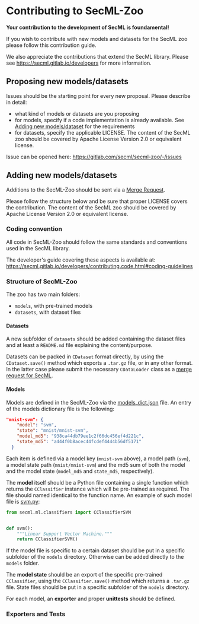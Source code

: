 # Contributing to SecML-Zoo

**Your contribution to the development of SecML is foundamental!**

If you wish to contribute with new models and datasets for the SecML zoo please
follow this contribution guide.

We also appreciate the contributions that extend the SecML library.
Please see https://secml.gitlab.io/developers for more information.


## Proposing new models/datasets

Issues should be the starting point for every new proposal. Please describe in detail:
- what kind of models or datasets are you proposing
- for models, specify if a code implementation is already available. See [Adding new models/dataset](#adding-new-modelsdatasets) for the requirements
- for datasets, specify the applicable LICENSE. The content of the SecML zoo
should be covered by Apache License Version 2.0 or equivalent license.

Issue can be opened here: https://gitlab.com/secml/secml-zoo/-/issues


## Adding new models/datasets

Additions to the SecML-Zoo should be sent via a [Merge Request](https://gitlab.com/secml/secml-zoo/-/merge_requests).

Please follow the structure below and be sure that proper LICENSE covers the contribution.
The content of the SecML zoo should be covered by Apache License Version 2.0 or equivalent license.

### Coding convention

All code in SecML-Zoo should follow the same standards and conventions used in 
the SecML library.

The developer's guide covering these aspects is available at: 
https://secml.gitlab.io/developers/contributing.code.html#coding-guidelines

### Structure of SecML-Zoo

The zoo has two main folders:
- `models`, with pre-trained models
- `datasets`, with dataset files

#### Datasets

A new subfolder of `datasets` should be added containing the dataset files and at least 
a `README.md` file explaining the content/purpose.

Datasets can be packed in `CDataset` format directly, by using the `CDataset.save()` method which
exports a `.tar.gz` file, or in any other format. In the latter case please submit the necessary
`CDataLoader` class as a [merge request for SecML](https://gitlab.com/secml/secml/-/merge_requests).

#### Models

Models are defined in the SecML-Zoo via the [models_dict.json](models_dict.json) file.
An entry of the models dictionary file is the following:
```json
"mnist-svm": {
    "model": "svm",
    "state": "mnist/mnist-svm",
    "model_md5": "938ca44db79ee1c2f66dc456ef4d221c",
    "state_md5": "a444f0b8acec44fcdef4444b56df5171"
  }
```

Each item is defined via a model key (`mnist-svm` above), a model path (`svm`), a model 
state path (`mnist/mnist-svm`) and the md5 sum of both the model and the model state 
(`model_md5` and `state_md5`, respectively).

The **model** itself should be a Python file containing a single function which returns 
the `CClassifier` instance which will be pre-trained as required. The file should named
identical to the function name. An example of such model file is [svm.py](models/svm.py):
```python
from secml.ml.classifiers import CClassifierSVM


def svm():
    """Linear Support Vector Machine."""
    return CClassifierSVM()
```

If the model file is specific to a certain dataset should be put in a specific subfolder
of the `models` directory. Otherwise can be added directly to the `models` folder.

The **model state** should be an export of the specific pre-trained `CClassifier`, 
using the `CClassifier.save()` method which returns a `.tar.gz` file. State files 
should be put in a specific subfolder of the `models` directory.

For each model, an **exporter** and proper **unittests** should be defined.

### Exporters and Tests
